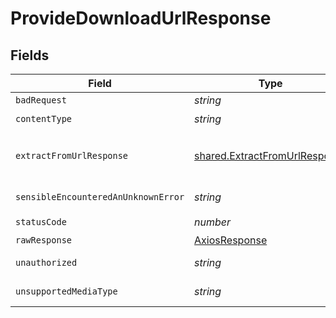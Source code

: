 # ProvideDownloadUrlResponse


## Fields

| Field                                                                          | Type                                                                           | Required                                                                       | Description                                                                    |
| ------------------------------------------------------------------------------ | ------------------------------------------------------------------------------ | ------------------------------------------------------------------------------ | ------------------------------------------------------------------------------ |
| `badRequest`                                                                   | *string*                                                                       | :heavy_minus_sign:                                                             | Bad Request                                                                    |
| `contentType`                                                                  | *string*                                                                       | :heavy_check_mark:                                                             | N/A                                                                            |
| `extractFromUrlResponse`                                                       | [shared.ExtractFromUrlResponse](../../models/shared/extractfromurlresponse.md) | :heavy_minus_sign:                                                             | Returns the ID to use to retrieve the extraction                               |
| `sensibleEncounteredAnUnknownError`                                            | *string*                                                                       | :heavy_minus_sign:                                                             | Internal Server Error                                                          |
| `statusCode`                                                                   | *number*                                                                       | :heavy_check_mark:                                                             | N/A                                                                            |
| `rawResponse`                                                                  | [AxiosResponse](https://axios-http.com/docs/res_schema)                        | :heavy_minus_sign:                                                             | N/A                                                                            |
| `unauthorized`                                                                 | *string*                                                                       | :heavy_minus_sign:                                                             | Not authorized                                                                 |
| `unsupportedMediaType`                                                         | *string*                                                                       | :heavy_minus_sign:                                                             | Unsupported Media Type                                                         |